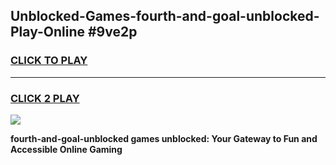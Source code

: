 
## Unblocked-Games-fourth-and-goal-unblocked-Play-Online #9ve2p
<h3>
<a href="https://news.freeplayer.one?title=fourth-and-goal-unblocked&ref=3">CLICK TO PLAY</a></h3>
<hr>

<h3>
<a href="https://news.freeplayer.one?title=fourth-and-goal-unblocked&ref=3">CLICK 2 PLAY</a>
  
</h3>

<a href="https://news.freeplayer.one?title=fourth-and-goal-unblocked&ref=3"><img src="https://clearcache.store/games.png"></a>


**fourth-and-goal-unblocked games unblocked: Your Gateway to Fun and Accessible Online Gaming**
